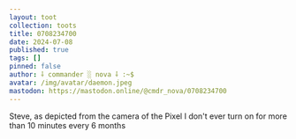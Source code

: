 ```yaml
---
layout: toot
collection: toots
title: 0708234700
date: 2024-07-08
published: true
tags: []
pinned: false
author: ⸸ commander ░ nova ⸸ :~$
avatar: /img/avatar/daemon.jpeg
mastodon: https://mastodon.online/@cmdr_nova/0708234700
---
```


Steve, as depicted from the camera of the Pixel I don't ever turn on for more than 10 minutes every 6 months
